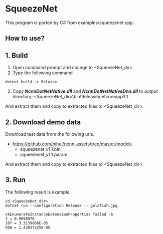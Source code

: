 ﻿# SqueezeNet
  
This program is ported by C# from examples/squeezenet.cpp. 
 
## How to use? 
 
## 1. Build 
 
1. Open command prompt and change to &lt;SqueezeNet_dir&gt; 
1. Type the following command 
```` 
dotnet build -c Release 
```` 
2. Copy ***NcnnDotNetNative.dll*** and ***NcnnDotNetNativeDnn.dll*** to output directory; &lt;SqueezeNet_dir&gt;\bin\Release\netcoreapp3.1. 
 
And extract them and copy to extracted files to &lt;SqueezeNet_dir&gt;. 

## 2. Download demo data

Download test data from the following urls.

- https://github.com/nihui/ncnn-assets/tree/master/models
  - squeezenet_v1.1.bin
  - squeezenet_v1.1.param

And extract them and copy to extracted files to &lt;SqueezeNet_dir&gt;.
 
## 3. Run 
 
The following result is example. 
 
```` 
cd <SqueezeNet_dir> 
dotnet run --configuration Release -- goldfish.jpg

vkEnumerateInstanceExtensionProperties failed -6
1 = 0.9998976
107 = 3.3139066E-05
950 = 1.42037325E-05
````